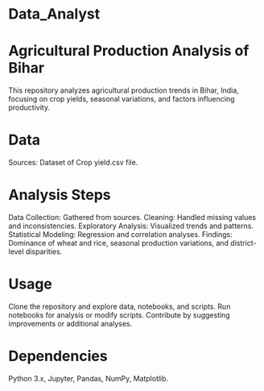# Data_Analyst

# Agricultural Production Analysis of Bihar
This repository analyzes agricultural production trends in Bihar, India, focusing on crop yields, seasonal variations, and factors influencing productivity.

# Data
Sources: Dataset of Crop yield.csv file.

# Analysis Steps
Data Collection: Gathered from sources.
Cleaning: Handled missing values and inconsistencies.
Exploratory Analysis: Visualized trends and patterns.
Statistical Modeling: Regression and correlation analyses.
Findings: Dominance of wheat and rice, seasonal production variations, and district-level disparities.
# Usage
Clone the repository and explore data, notebooks, and scripts.
Run notebooks for analysis or modify scripts.
Contribute by suggesting improvements or additional analyses.
# Dependencies
Python 3.x, Jupyter, Pandas, NumPy, Matplotlib.
